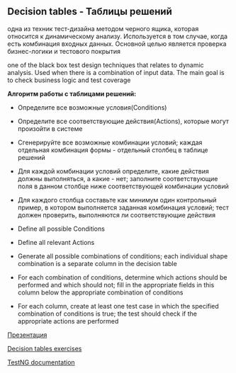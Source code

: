 ## Decision tables - Таблицы решений
одна из техник тест-дизайна методом черного ящика, которая относится к динамическому анализу. Используется в том случае, когда есть комбинация входных данных. Основной целью является проверка бизнес-логики и тестового покрытия

one of the black box test design techniques that relates to dynamic analysis. Used when there is a combination of input data. The main goal is to check business logic and test coverage

**Алгоритм работы с таблицами решений:**

- Определите все возможные условия(Conditions)
- Определите все соответствующие действия(Actions), которые могут произойти в системе
- Сгенерируйте все возможные комбинации условий; каждая отдельная комбинация формы - отдельный столбец в таблице решений
- Для каждой комбинации условий определите, какие действия должны выполняться, а какие - нет; заполните соответствующие поля в данном столбце ниже соответствующей комбинации условий
- Для каждого столбца составьте как минимум один контрольный пример, в котором выполняется заданная комбинация условий; тест должен проверить, выполняются ли соответствующие действия

- Define all possible Conditions
- Define all relevant Actions
- Generate all possible combinations of conditions; each individual shape combination is a separate column in the decision table
- For each combination of conditions, determine which actions should be performed and which should not; fill in the appropriate fields in this column below the appropriate combination of conditions
- For each column, create at least one test case in which the specified combination of conditions is true; the test should check if the appropriate actions are performed

[Презентация](https://docs.google.com/presentation/d/1X2AFW4ik4coNbsdNbLJOKXPa1iUiBR3S/edit?usp=sharing&ouid=116447005932578256378&rtpof=true&sd=true)

[Decision tables exercises](https://docs.google.com/spreadsheets/d/1Y7juU9kVFq_X7puM6WM9uFH3b-I5Df0b/edit?usp=sharing&ouid=116447005932578256378&rtpof=true&sd=true)

[TestNG documentation](https://testng.org/doc/documentation-main.html)



